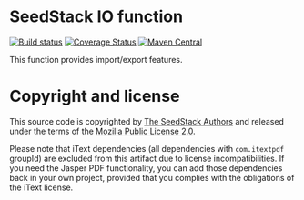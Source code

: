 # SeedStack IO function

[![Build status](https://travis-ci.org/seedstack/io-addon.svg?branch=master)](https://travis-ci.org/seedstack/io-addon) [![Coverage Status](https://coveralls.io/repos/seedstack/io-addon/badge.svg?branch=master)](https://coveralls.io/r/seedstack/io-addon?branch=master) [![Maven Central](https://maven-badges.herokuapp.com/maven-central/org.seedstack.functions.io/io-addon/badge.svg?style=flat)](https://maven-badges.herokuapp.com/maven-central/org.seedstack.functions.io/io-addon)

This function provides import/export features.

# Copyright and license

This source code is copyrighted by [The SeedStack Authors](https://github.com/seedstack/seedstack/blob/master/AUTHORS) and
released under the terms of the [Mozilla Public License 2.0](https://www.mozilla.org/MPL/2.0/).

Please note that iText dependencies (all dependencies with `com.itextpdf` groupId) are excluded from this artifact due
to license incompatibilities. If you need the Jasper PDF functionality, you can add those dependencies back in your own 
project, provided that you complies with the obligations of the iText license.
